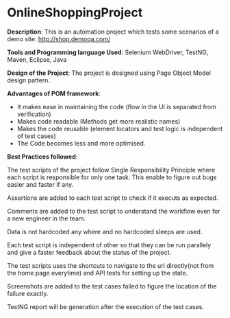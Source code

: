 # OnlineShoppingProject

**Description**: This is an automation project which tests some scenarios of a demo site: http://shop.demoqa.com/

**Tools and Programming language Used**: Selenium WebDriver, TestNG, Maven, Eclipse, Java

**Design of the Project**: The project is designed using Page Object Model design pattern.

**Advantages of POM framework**: 

* It makes ease in maintaining the code (flow in the UI is separated from verification)
* Makes code readable (Methods get more realistic names)
* Makes the code reusable (element locators and test logic is independent of test cases)
* The Code becomes less and more optimised.

**Best Practices followed**:

The test scripts of the project follow Single Responsibility Principle where each script is responsible for only one task. This enable to 
figure out bugs easier and faster if any.

Assertions are added to each test script to check if it executs as expected.

Comments are added to the test script to understand the workflow even for a new engineer in the team.

Data is not hardcoded any where and no hardcoded sleeps are used.

Each test script is independent of other so that they can be run parallely and give a faster feedback about the status of the project.

The test scripts uses the shortcuts to navigate to the url directly(not from the home page everytime) and API tests for setting up the state.

Screenshots are added to the test cases failed to figure the location of the failure exactly.

TestNG report will be generation after the execution of the test cases.
